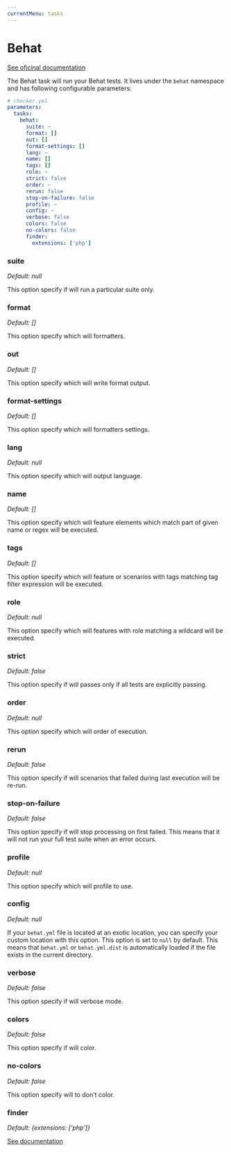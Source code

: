 ```yaml
---
currentMenu: tasks
---
```


# Behat

[See oficinal documentation](http://behat.org/)

The Behat task will run your Behat tests.
It lives under the `behat` namespace and has following configurable parameters:

```yml
# checker.yml
parameters:
  tasks:
    behat:
      suite: ~
      format: []
      out: []
      format-settings: []
      lang: ~
      name: []
      tags: []
      role: ~
      strict: false
      order: ~
      rerun: false
      stop-on-failure: false
      profile: ~
      config: ~
      verbose: false
      colors: false
      no-colors: false
      finder:
        extensions: ['php']
```

### suite

*Default: null*

This option specify if will run a particular suite only.

### format

*Default: []*

This option specify which will formatters.

### out

*Default: []*

This option specify which will write format output.

### format-settings

*Default: []*

This option specify which will formatters settings.

### lang

*Default: null*

This option specify which will output language.

### name

*Default: []*

This option specify which will feature elements
which match part of given name or regex will be executed.

### tags

*Default: []*

This option specify which will feature or scenarios 
with tags matching tag filter expression will be executed.

### role

*Default: null*

This option specify which will features 
with role matching a wildcard will be executed.

### strict

*Default: false*

This option specify if will passes only if all tests are explicitly passing.

### order

*Default: null*

This option specify which will order of execution.

### rerun

*Default: false*

This option specify if will scenarios 
that failed during last execution will be re-run.

### stop-on-failure

*Default: false*

This option specify if will stop processing on first failed.
This means that it will not run your full test suite when an error occurs.

### profile

*Default: null*

This option specify which will profile to use.

### config

*Default: null*

If your `behat.yml` file is located at an exotic location,
you can specify your custom location with this option.
This option is set to `null` by default. 
This means that `behat.yml` or `behat.yml.dist` is automatically loaded
if the file exists in the current directory.

### verbose

*Default: false*

This option specify if will verbose mode.

### colors

*Default: false*

This option specify if will color.

### no-colors

*Default: false*

This option specify will to don't color.

### finder

*Default: {extensions: ['php']}*

[See documentation](../tasks.md#finder)
